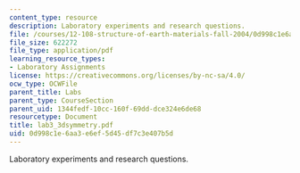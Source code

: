 ```yaml
---
content_type: resource
description: Laboratory experiments and research questions.
file: /courses/12-108-structure-of-earth-materials-fall-2004/0d998c1e6aa3e6ef5d45df7c3e407b5d_lab3_3dsymmetry.pdf
file_size: 622272
file_type: application/pdf
learning_resource_types:
- Laboratory Assignments
license: https://creativecommons.org/licenses/by-nc-sa/4.0/
ocw_type: OCWFile
parent_title: Labs
parent_type: CourseSection
parent_uid: 1344fedf-10cc-160f-69dd-dce324e6de68
resourcetype: Document
title: lab3_3dsymmetry.pdf
uid: 0d998c1e-6aa3-e6ef-5d45-df7c3e407b5d
---
```

Laboratory experiments and research questions.